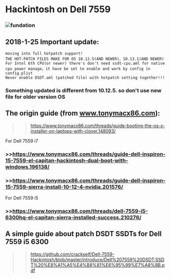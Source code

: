 # Hackintosh on Dell 7559
### ![fundation](https://github.com/crackself/Dell-7559-Hackintosh/blob/master/introduce/toolbar.png)
## 2018-1-25 Important update:
    moving into full hotpatch support!
    THE HOT-PATCH FILES MAKE FOR OS 10.12.5(AND NEWER)、10.13.1(AND NEWER)
    For Intel 6th CPU(or newer) there's don't need ssdt-cpu.aml for native cpu power manage，it have be set to enable and work by config in config.plist
    Never enable DSDT.aml (patched file) with hotpatch setting together!!!
  ### Something updated is different from 10.12.5. so don't use new file for older version OS

## The origin guide (from www.tonymacx86.com):
  >>https://www.tonymacx86.com/threads/guide-booting-the-os-x-installer-on-laptops-with-clover.148093/
  
  For Dell 7559 i7
  ### >>https://www.tonymacx86.com/threads/guide-dell-inspiron-15-7559-el-capitan-hackintosh-dual-boot-with-windows.196138/
  ###  >>https://www.tonymacx86.com/threads/guide-dell-inspiron-15-7559-sierra-install-10-12-4-nvidia.201576/
  
  For Dell 7559 i5
  ###  >>https://www.tonymacx86.com/threads/dell-7559-i5-6300hq-el-capitan-sierra-installed-success.210276/

## A simple guide about patch DSDT SSDTs for Dell 7559 i5 6300
>>https://github.com/crackself/Dell-7559-Hackintosh/blob/master/introduce/Dell%207559%20DSDT:SSDT%20%E8%A1%A5%E4%B8%81%E6%95%99%E7%A8%8B.pdf

